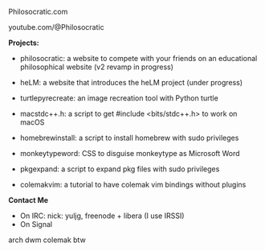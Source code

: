 Philosocratic.com

youtube.com/@Philosocratic

**Projects:**
- philosocratic: a website to compete with your friends on an educational philosophical website (v2 revamp in progress)

- heLM: a website that introduces the heLM project (under progress)

- turtlepyrecreate: an image recreation tool with Python turtle
  
- macstdc++.h: a script to get #include <bits/stdc++.h> to work on macOS

- homebrewinstall: a script to install homebrew with sudo privileges

- monkeytypeword: CSS to disguise monkeytype as Microsoft Word

- pkgexpand: a script to expand pkg files with sudo privileges

- colemakvim: a tutorial to have colemak vim bindings without plugins

**Contact Me**
- On IRC: nick: yuljg, freenode + libera (I use IRSSI)
- On Signal

arch dwm colemak btw
